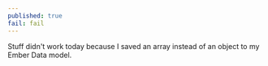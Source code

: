 ```yaml
---
published: true
fail: fail
---
```

Stuff didn't work today because I saved an array instead of an object to my Ember Data model.
